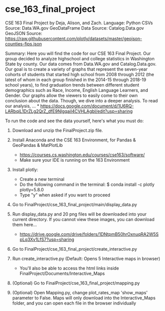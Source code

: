 # cse_163_final_project
CSE 163 Final Project by Deja, Alison, and Zach.
Language: Python
CSVs Source: Data.WA.gov
GeoDataFrame Data Source: Catalog.Data.gov
GeoJSON Source: https://raw.githubusercontent.com/plotly/datasets/master/geojson-counties-fips.json

Summary:
Here you will find the code for our CSE 163 Final Project. Our group
decided to analyze highschool and college statistics in Washington State
by county. Our data comes from Data.WA.gov and Catalog.Data.gov. Our goal
is to create a variety of graphs that represent the seven-year cohorts of
students that started high school from 2008 through 2012 (the latest of whom
in each group finished in the 2014-15 through 2018-19 school years), to find
graduation trends between different student demographics such as Race, Income,
English Language Learners, and Gender. Our graphs allow the viewers to easily
come to their own conclusion about the data. Though, we dive into a deeper analysis. 
To read our analysis, ...
    * https://docs.google.com/document/d/1U6RQ-LARbqiL1DrZLg2QrZ_dfE9NlgqaiI4CVHLAgbI/edit?usp=sharing 

To run the code and see the data yourself, here's what you must do:
1. Download and unzip the FinalProject.zip file.

2. Install Anaconda and the CSE 163 Environment, for Pandas & GeoPandas & MatPlotLib
    * https://courses.cs.washington.edu/courses/cse163/software/ 
    * Make sure your IDE is running on the 163 Environment

3. Install plotly:
    * Create a new terminal
    * Do the following command in the terminal: $ conda install -c plotly plotly=5.8.0
    * Type "y" when asked if you want to proceed

4. Go to FinalProject/cse_163_final_project/main/display_data.py

5. Run display_data.py and 20 png files will be downloaded into your current directory.
    If you cannot view these images, you can download them here...
    * https://drive.google.com/drive/folders/1DNtpmB50hrOxnuqRA2W5SpLq3Xv1LfS7?usp=sharing

6. Go to FinalProject/cse_163_final_project/create_interactive.py

7. Run create_interactive.py (Default: Opens 5 Interactive maps in browser)
    * You'll also be able to access the html links inside FinalProject/Documents/Interactive_Maps

8. (Optional) Go to FinalProject/cse_163_final_project/mapping.py

9. (Optional) Open Mapping.py, change plot_rates_map 'show_maps' parameter to False. 
    Maps will only download into the Interactive_Maps folder, and you can open each file
    in the browser individually